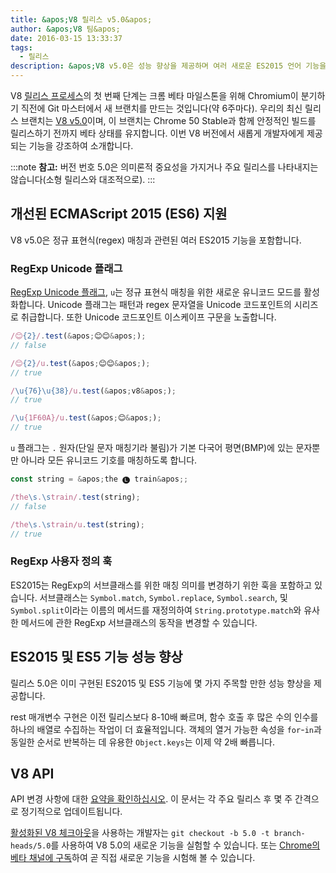```yaml
---
title: &apos;V8 릴리스 v5.0&apos;
author: &apos;V8 팀&apos;
date: 2016-03-15 13:33:37
tags:
  - 릴리스
description: &apos;V8 v5.0은 성능 향상을 제공하며 여러 새로운 ES2015 언어 기능을 지원합니다.&apos;
---
```

V8 [릴리스 프로세스](/docs/release-process)의 첫 번째 단계는 크롬 베타 마일스톤을 위해 Chromium이 분기하기 직전에 Git 마스터에서 새 브랜치를 만드는 것입니다(약 6주마다). 우리의 최신 릴리스 브랜치는 [V8 v5.0](https://chromium.googlesource.com/v8/v8.git/+log/branch-heads/5.0)이며, 이 브랜치는 Chrome 50 Stable과 함께 안정적인 빌드를 릴리스하기 전까지 베타 상태를 유지합니다. 이번 V8 버전에서 새롭게 개발자에게 제공되는 기능을 강조하여 소개합니다.

<!--truncate-->
:::note
**참고:** 버전 번호 5.0은 의미론적 중요성을 가지거나 주요 릴리스를 나타내지는 않습니다(소형 릴리스와 대조적으로).
:::

## 개선된 ECMAScript 2015 (ES6) 지원

V8 v5.0은 정규 표현식(regex) 매칭과 관련된 여러 ES2015 기능을 포함합니다.

### RegExp Unicode 플래그

[RegExp Unicode 플래그](https://developer.mozilla.org/en-US/docs/Web/JavaScript/Reference/Global_Objects/RegExp#Parameters), `u`는 정규 표현식 매칭을 위한 새로운 유니코드 모드를 활성화합니다. Unicode 플래그는 패턴과 regex 문자열을 Unicode 코드포인트의 시리즈로 취급합니다. 또한 Unicode 코드포인트 이스케이프 구문을 노출합니다.

```js
/😊{2}/.test(&apos;😊😊&apos;);
// false

/😊{2}/u.test(&apos;😊😊&apos;);
// true

/\u{76}\u{38}/u.test(&apos;v8&apos;);
// true

/\u{1F60A}/u.test(&apos;😊&apos;);
// true
```

`u` 플래그는 `.` 원자(단일 문자 매칭기라 불림)가 기본 다국어 평면(BMP)에 있는 문자뿐만 아니라 모든 유니코드 기호를 매칭하도록 합니다.

```js
const string = &apos;the 🅛 train&apos;;

/the\s.\strain/.test(string);
// false

/the\s.\strain/u.test(string);
// true
```

### RegExp 사용자 정의 훅

ES2015는 RegExp의 서브클래스를 위한 매칭 의미를 변경하기 위한 훅을 포함하고 있습니다. 서브클래스는 `Symbol.match`, `Symbol.replace`, `Symbol.search`, 및 `Symbol.split`이라는 이름의 메서드를 재정의하여 `String.prototype.match`와 유사한 메서드에 관한 RegExp 서브클래스의 동작을 변경할 수 있습니다.

## ES2015 및 ES5 기능 성능 향상

릴리스 5.0은 이미 구현된 ES2015 및 ES5 기능에 몇 가지 주목할 만한 성능 향상을 제공합니다.

rest 매개변수 구현은 이전 릴리스보다 8-10배 빠르며, 함수 호출 후 많은 수의 인수를 하나의 배열로 수집하는 작업이 더 효율적입니다. 객체의 열거 가능한 속성을 `for`-`in`과 동일한 순서로 반복하는 데 유용한 `Object.keys`는 이제 약 2배 빠릅니다.

## V8 API

API 변경 사항에 대한 [요약을 확인하십시오](https://docs.google.com/document/d/1g8JFi8T_oAE_7uAri7Njtig7fKaPDfotU6huOa1alds/edit). 이 문서는 각 주요 릴리스 후 몇 주 간격으로 정기적으로 업데이트됩니다.

[활성화된 V8 체크아웃](https://v8.dev/docs/source-code#using-git)을 사용하는 개발자는 `git checkout -b 5.0 -t branch-heads/5.0`를 사용하여 V8 5.0의 새로운 기능을 실험할 수 있습니다. 또는 [Chrome의 베타 채널에 구독](https://www.google.com/chrome/browser/beta.html)하여 곧 직접 새로운 기능을 시험해 볼 수 있습니다.
